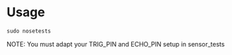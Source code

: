 Usage
=====

    sudo nosetests

NOTE: You must  adapt your TRIG_PIN and ECHO_PIN setup in sensor_tests
